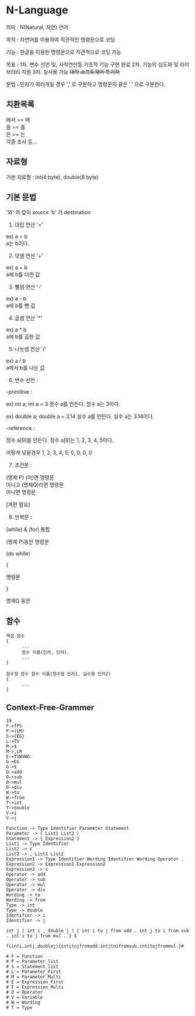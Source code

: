 # N-Language

의미 : N(Natural, 자연) 언어

목적 : 자연어를 이용하여 직관적인 명령문으로 코딩

기능 : 한글을 이용한 명령문으로 직관적으로 코딩 가능

목표 : 1차. 변수 선언 및, 사칙연산등 기초적 기능 구현 완료
      2차. 기능의 심도화 및 라이브러리 지원
      3차. 실사용 가능 ~~대학 소프트웨어 특기자~~

문법 : 인자가 여러개일 경우 ',' 로 구분하고 명령문의 끝은 '.' 으로 구분한다.

## 치환목록

에서 == 에  
을 == 를  
은 == 는   
각종 조사 등...

## 자료형

기본 자료형 : int(4 byte), double(8 byte)

## 기본 문법

'와' 의 앞이 source 'b' 가 destination

1. 대입 연산 '='

ex) a = b  
a는 b이다.

2. 덧셈 연산 '+'

ex) a + b  
a에 b를 더한 값

3. 뺄셈 연산 '-'

ex) a - b  
a에 b를 뺀 값

4. 곱셈 연산 '*'

ex) a * b  
a에 b를 곱한 값

5. 나눗셈 연산 '/'

ex) a / b  
a에서 b를 나눈 값

6. 변수 선언 :

-primitive :

ex) int a; int a = 3
정수 a를 만든다.
정수 a는 3이다.

ex) double a; double a = 3.14
실수 a를 만든다.
실수 a는 3.14이다.

-reference :

정수 a[9]를 만든다.
정수 a[9]는 1, 2, 3, 4, 5이다.

이렇게 넣을경우 1, 2, 3, 4, 5, 0, 0, 0, 0

7. 조건문 :

(명제 P) (이)면 명령문  
아니고 (명제Q)라면 명령문  
아니면 명령문

[개편 필요]

8. 반복문 :

(while) & (for) 통합

(명제 P)동안 명령문

(do while)

{

명령문

}

명제Q 동안

## 함수

```
핵심 함수
{
      ...
      함수 이름(인자, 인자).
      ...
}
```

```
정수형 함수 함수 이름(정수형 인자1, 실수형 인자2)
{
      ...
}
```

## Context-Free-Grammer

```
19
F->fPS
P->(LM)
S->{EG}
L->TV
M->$
M->,LM
E->TVWVWO.
G->EG
G->$
O->add
O->sub
O->mul
O->div
W->to
W->from
T->int
T->double
V->i
V->j

Function -> Type Identifier Parameter Statement
Parameter -> ( List1 List2 )
Statement -> { Expression2 }
List1 -> Type Identifier
List2 -> ε
List2 -> , List1 List2
Expression1 -> Type Identifier Wording Identifier Wording Operator .
Expression2 -> Expression1 Expression2
Expression2 -> ε
Operator -> add
Operator -> sub
Operator -> mul
Operator -> div
Wording -> to
Wording -> from
Type -> int
Type -> double
Identifier -> i
Identifier -> j

int j ( int i , double j ) { int i to j from add . int j to i from sub . int i to j from mul . } $

f(inti,intj,doublej){intitojfromadd.intjtoifromsub.intitojfrommul.}#

# F = Function
# P = Parameter_list
# S = Statement_list
# L = Parameter_First
# M = Parameter_Multi
# E = Expression_First
# F = Expression_Multi
# O = Operator
# V = Variable
# W = Wording
# T = Type
```